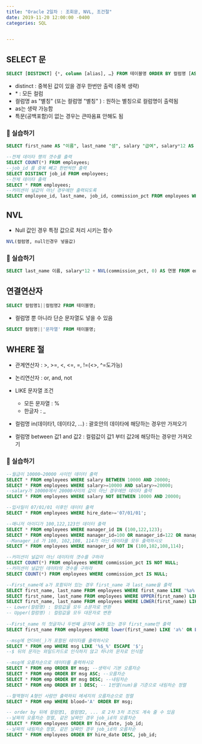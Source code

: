 ```yaml
---
title: "Oracle 2일차 : 조회문, NVL, 조건절"
date: 2019-11-20 12:00:00 -0400
categories: SQL


---
```


## SELECT 문

```sql
SELECT [DISTINCT] {*, column [alias], …} FROM 테이블명 ORDER BY 컬럼명 [ASC, DESC];
```

- distinct : 중복된 값이 있을 경우 한번만 출력 (중복 생략)
- \* : 모든 컬럼
- 컬럼명 as "별칭" (또는 컬럼명 "별칭" ) : 원하는 별칭으로 컬럼명이 출력됨
- as는 생략 가능함
- 특문(공백포함)이 없는 경우는 큰따옴표 안해도 됨

### 🐣 실습하기

```sql
SELECT first_name AS "이름", last_name "성", salary "급여", salary*12 AS "보너스" FROM employees;

--전체 데이타 행의 갯수를 출력
SELECT COUNT(*) FROM employees;
--job_id 를 중복 빼고 한번씩만 출력
SELECT DISTINCT job_id FROM employees; 
--전체 데이타 출력
SELECT * FROM employees; 
--커미션이 널값이 아닌 경우에만 출력되도록
SELECT employee_id, last_name, job_id, commission_pct FROM employees WHERE commission_pct IS NOT NULL;
```



## NVL

- Null 값인 경우 특정 값으로 처리 시키는 함수

```sql
NVL(컬럼명, null인경우 넣을값)
```

### 🐣 실습하기

```sql
SELECT last_name 이름, salary*12 + NVL(commission_pct, 0) AS 연봉 FROM employees;
```



## 연결연산자

```sql
SELECT 컬럼명1||컬럼명2 FROM 테이블명;
```

- 컬럼명 뿐 아니라 단순 문자열도 넣을 수 있음

```sql
SELECT 컬럼명||'문자열' FROM 테이블명;
```



## WHERE 절

- 관계연산자 : >, >=, <, <=, =, !=(<>, ^=도가능)
- 논리연산자 : or, and, not
- LIKE 문자열 조건 
  - 모든 문자열 : %
  - 한글자 : _

- 컬럼명 in(데이타1, 데이타2, …) : 괄호안의 데이타에 해당하는 경우만 가져오기
- 컬럼명 between 값1 and 값2 : 컬럼값이 값1 부터 값2에 해당하는 경우만 가져오기

### 🐣 실습하기

```sql
--월급이 10000~20000 사이인 데이터 출력
SELECT * FROM employees WHERE salary BETWEEN 10000 AND 20000;
SELECT * FROM employees WHERE salary>=10000 AND salary>=20000;
--salary가 10000에서 20000사이의 값이 아닌 경우에만 데이타 출력
SELECT * FROM employees WHERE salary NOT BETWEEN 10000 AND 20000;

--입사일이 07/01/01 이후인 데이터 출력
SELECT * FROM employees WHERE hire_date>='07/01/01';

--매니저 아이디가 100,122,123인 데이터 출력
SELECT * FROM employees WHERE manager_id IN (100,122,123);
SELECT * FROM employees WHERE manager_id=100 OR manager_id=122 OR manager_id=123;
--Manager_id 가 100, 102,108, 114가 아닌 데이타를 모두 출력하시오
SELECT * FROM employees WHERE manager_id NOT IN (100,102,108,114);

--커미션이 널값이 아닌 데이타의 갯수를 구하라
SELECT COUNT(*) FROM employees WHERE commission_pct IS NOT NULL;
--커미션이 널값인 데이타의 갯수를 구하라
SELECT COUNT(*) FROM employees WHERE commission_pct IS NULL;

--First_name에 a가 포함되어 있는 경우 first_name 과 last_name을 출력
SELECT first_name, last_name FROM employees WHERE first_name LIKE '%a%' OR first_name LIKE '%A%';
SELECT first_name, last_name FROM employees WHERE UPPER(first_name) LIKE '%A%';
SELECT first_name, last_name FROM employees WHERE LOWER(first_name) LIKE '%a%';
-- Lower(컬럼명) : 컬럼값을 모두 소문자로 변환
-- Upper(컬럼명) : 컬럼값을 모두 대문자로 변환
	
--First_name 의 첫글자나 두번째 글자에 a가 있는 경우 first_name만 출력
SELECT first_name FROM employees WHERE lower(first_name) LIKE 'a%' OR LOWER(first_name) LIKE '_a%';

--msg에 언더바(_)가 포함된 테이타를 출력하시오
SELECT * FROM emp WHERE msg LIKE '%$_%' ESCAPE '$';
--$ 뒤의 문자는 와일드카드로 인식하지 않고 하나의 문자로 인식함

--msg에 오름차순으로 데이타를 출력하시오
SELECT * FROM emp ORDER BY msg; --생략시 기본 오름차순
SELECT * FROM emp ORDER BY msg ASC; --오름차순
SELECT * FROM emp ORDER BY msg DESC; --내림차순
SELECT * FROM emp ORDER BY 1 DESC; -- 1번열(num)을 기준으로 내림차순 정렬

--혈액형이 A형인 사람만 출력하되 메세지의 오름차순으로 정렬
SELECT * FROM emp WHERE blood='A' ORDER BY msg;

-- order by 뒤에 컬럼명1, 컬럼명2, ... 로 2차 3차 조건도 계속 줄 수 있음
--날짜의 오름차순 정렬, 같은 날짜인 경우 job_id의 오름차순
SELECT * FROM employees ORDER BY hire_date, job_id;
--날짜의 내림차순 정렬, 같은 날짜인 경우 job_id의 오름차순
SELECT * FROM employees ORDER BY hire_date DESC, job_id;

```

